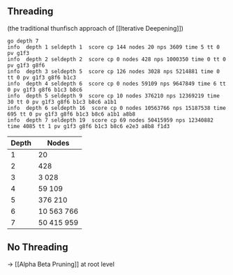 


## Threading
(the traditional thunfisch approach of [[Iterative Deepening]])

```
go depth 7
info  depth 1 seldepth 1  score cp 144 nodes 20 nps 3609 time 5 tt 0 pv g1f3
info  depth 2 seldepth 2  score cp 0 nodes 428 nps 1000350 time 0 tt 0 pv g1f3 g8f6
info  depth 3 seldepth 5  score cp 126 nodes 3028 nps 5214881 time 0 tt 0 pv g1f3 g8f6 b1c3
info  depth 4 seldepth 6  score cp 0 nodes 59109 nps 9647849 time 6 tt 0 pv g1f3 g8f6 b1c3 b8c6
info  depth 5 seldepth 9  score cp 10 nodes 376210 nps 12369219 time 30 tt 0 pv g1f3 g8f6 b1c3 b8c6 a1b1
info  depth 6 seldepth 16  score cp 0 nodes 10563766 nps 15187538 time 695 tt 0 pv g1f3 g8f6 b1c3 b8c6 a1b1 a8b8
info  depth 7 seldepth 19  score cp 69 nodes 50415959 nps 12340882 time 4085 tt 1 pv g1f3 g8f6 b1c3 b8c6 e2e3 a8b8 f1d3
```


| Depth | Nodes      |
| ----- | ---------- |
| 1     | 20         |
| 2     | 428        |
| 3     | 3 028      |
| 4     | 59 109     |
| 5     | 376 210    |
| 6     | 10 563 766 |
| 7     | 50 415 959 |

## No Threading
-> [[Alpha Beta Pruning]] at root level


